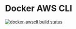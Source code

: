# Docker AWS CLI

[![docker-awscli build status](https://circleci.com/gh/orthanc/docker-awscli.svg?style=svg)](https://circleci.com/gh/orthanc/workflows/docker-awscli/)
